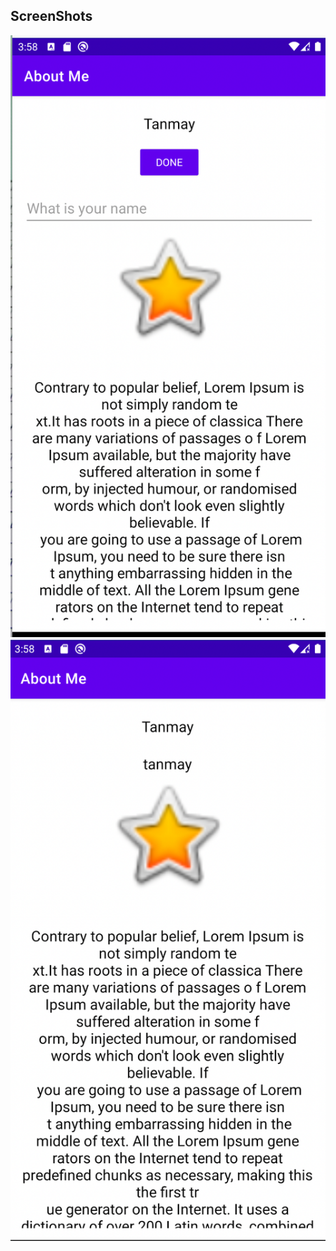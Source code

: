 ## ScreenShots

<img src = "https://raw.githubusercontent.com/TanmayDaga/AndroidCourseZainFarhanKotlin/main/PhotosForDifferentApps/Aboutme/Screenshot%202022-01-02%20at%203.58.30%20PM.png"/>
<img src="https://raw.githubusercontent.com/TanmayDaga/AndroidCourseZainFarhanKotlin/main/PhotosForDifferentApps/Aboutme/Screenshot%202022-01-02%20at%203.58.52%20PM.png"/>